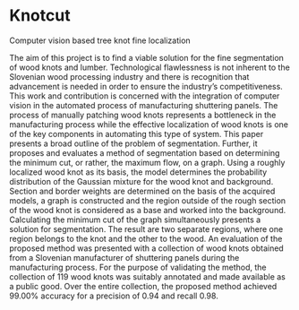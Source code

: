 # Knotcut
Computer vision based tree knot fine localization

The aim of this project is to find a viable solution for the fine segmentation of wood knots and lumber. Technological flawlessness is not inherent to the Slovenian wood processing industry and there is recognition that advancement is needed in order to ensure the industry’s competitiveness. This work and contribution is concerned with the integration of computer vision in the automated process of manufacturing shuttering panels. The process of manually patching wood knots represents a bottleneck in the manufacturing process while the effective localization of wood knots is one of the key components in automating this type of system. This paper presents a broad outline of the problem of segmentation. Further, it proposes and evaluates a method of segmentation based on determining the minimum cut, or rather, the maximum flow, on a graph. Using a roughly localized wood knot as its basis, the model determines the probability distribution of the Gaussian mixture for the wood knot and background. Section and border weights are determined on the basis of the acquired models, a graph is constructed and the region outside of the rough section of the wood knot is considered as a base and worked into the background. Calculating the minimum cut of the graph simultaneously presents a solution for segmentation. The result are two separate regions, where one region belongs to the knot and the other to the wood. An evaluation of the proposed method was presented with a collection of wood knots obtained from a Slovenian manufacturer of shuttering panels during the manufacturing process. For the purpose of validating the method, the collection of 119 wood knots was suitably annotated and made available as a public good. Over the entire collection, the proposed method achieved 99.00% accuracy for a precision of 0.94 and recall 0.98.
